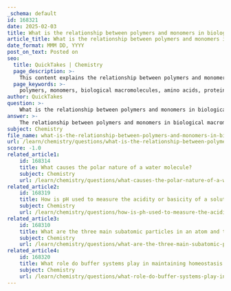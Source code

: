 ```yaml
---
_schema: default
id: 168321
date: 2025-02-03
title: What is the relationship between polymers and monomers in biological macromolecules?
article_title: What is the relationship between polymers and monomers in biological macromolecules?
date_format: MMM DD, YYYY
post_on_text: Posted on
seo:
  title: QuickTakes | Chemistry
  page_description: >-
    This content explains the relationship between polymers and monomers in biological macromolecules, detailing their definitions, types, functions, and importance in biological processes.
  page_keywords: >-
    polymers, monomers, biological macromolecules, amino acids, proteins, carbohydrates, nucleic acids, polymerization, glucose, DNA, RNA, fatty acids, genetic information, energy storage
author: QuickTakes
question: >-
    What is the relationship between polymers and monomers in biological macromolecules?
answer: >-
    The relationship between polymers and monomers in biological macromolecules is fundamental to understanding the structure and function of these essential molecules. \n\n1. **Definition of Monomers and Polymers**:\n   - **Monomers** are the smaller, repeating subunits that serve as the building blocks for larger molecules. For example, amino acids are the monomers that make up proteins, while monosaccharides (like glucose) are the monomers that form carbohydrates.\n   - **Polymers** are large, complex molecules formed by the chemical bonding of many monomers. The process of linking these monomers together is known as **polymerization**. \n\n2. **Types of Biological Macromolecules**:\n   - **Proteins**: Composed of amino acid monomers. The sequence and arrangement of these amino acids determine the protein's structure and function.\n   - **Carbohydrates**: Made up of sugar monomers. For instance, starch is a polymer formed from glucose monomers, and it serves as an energy storage molecule in plants.\n   - **Nucleic Acids**: Such as DNA and RNA, are polymers made from nucleotide monomers, which encode genetic information.\n   - **Lipids**: While not strictly polymers in the same sense as proteins or carbohydrates, they can be formed from smaller units like fatty acids and glycerol.\n\n3. **Diversity and Function**:\n   - The properties and functions of a polymer depend significantly on the type and arrangement of its monomers. This diversity allows for a vast array of biological functions, from energy storage and structural support to catalyzing biochemical reactions and storing genetic information.\n\n4. **Importance in Biological Processes**:\n   - The structure and function of biological macromolecules are critical for life processes. For example, enzymes (which are proteins) catalyze biochemical reactions, while nucleic acids are essential for heredity and protein synthesis.\n\nIn summary, the relationship between polymers and monomers is a cornerstone of biological macromolecules, where monomers combine to form polymers, leading to the complexity and functionality necessary for life.
subject: Chemistry
file_name: what-is-the-relationship-between-polymers-and-monomers-in-biological-macromolecules.md
url: /learn/chemistry/questions/what-is-the-relationship-between-polymers-and-monomers-in-biological-macromolecules
score: -1.0
related_article1:
    id: 168314
    title: What causes the polar nature of a water molecule?
    subject: Chemistry
    url: /learn/chemistry/questions/what-causes-the-polar-nature-of-a-water-molecule
related_article2:
    id: 168319
    title: How is pH used to measure the acidity or basicity of a solution?
    subject: Chemistry
    url: /learn/chemistry/questions/how-is-ph-used-to-measure-the-acidity-or-basicity-of-a-solution
related_article3:
    id: 168310
    title: What are the three main subatomic particles in an atom and their respective charges?
    subject: Chemistry
    url: /learn/chemistry/questions/what-are-the-three-main-subatomic-particles-in-an-atom-and-their-respective-charges
related_article4:
    id: 168320
    title: What role do buffer systems play in maintaining homeostasis in biological systems?
    subject: Chemistry
    url: /learn/chemistry/questions/what-role-do-buffer-systems-play-in-maintaining-homeostasis-in-biological-systems
---
```


&nbsp;